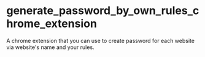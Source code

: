 # generate_password_by_own_rules_chrome_extension

A chrome extension that you can use to create password for each website via website's name and your rules.
